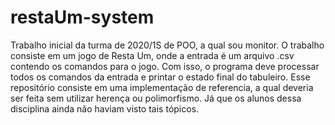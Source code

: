 # restaUm-system
Trabalho inicial da turma de 2020/1S de POO, a qual sou monitor.
O trabalho consiste em um jogo de Resta Um, onde a entrada é um arquivo .csv contendo os comandos para o jogo. Com isso,
o programa deve processar todos os comandos da entrada e printar o estado final do tabuleiro. Esse repositório consiste em
uma implementação de referencia, a qual deveria ser feita sem utilizar herença ou polimorfismo. Já que os alunos dessa disciplina
ainda não haviam visto tais tópicos.
